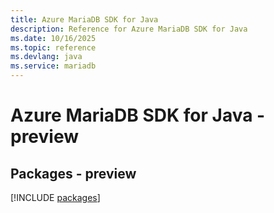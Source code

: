 ```yaml
---
title: Azure MariaDB SDK for Java
description: Reference for Azure MariaDB SDK for Java
ms.date: 10/16/2025
ms.topic: reference
ms.devlang: java
ms.service: mariadb
---
```

# Azure MariaDB SDK for Java - preview
## Packages - preview
[!INCLUDE [packages](mariadb-index.md)]